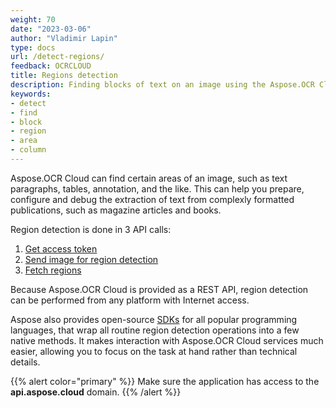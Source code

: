 ```yaml
---
weight: 70
date: "2023-03-06"
author: "Vladimir Lapin"
type: docs
url: /detect-regions/
feedback: OCRCLOUD
title: Regions detection
description: Finding blocks of text on an image using the Aspose.OCR Cloud API.
keywords:
- detect
- find
- block
- region
- area
- column
---
```


Aspose.OCR Cloud can find certain areas of an image, such as text paragraphs, tables, annotation, and the like. This can help you prepare, configure and debug the extraction of text from complexly formatted publications, such as magazine articles and books.

Region detection is done in 3 API calls:

1. [Get access token](/ocr/authorization/)
2. [Send image for region detection](/ocr/send-for-detection/)
3. [Fetch regions](/ocr/fetch-regions/)

Because Aspose.OCR Cloud is provided as a REST API, region detection can be performed from any platform with Internet access.

Aspose also provides open-source [SDKs](/ocr/region-detection-sdk/) for all popular programming languages, that wrap all routine region detection operations into a few native methods. It makes interaction with Aspose.OCR Cloud services much easier, allowing you to focus on the task at hand rather than technical details.

{{% alert color="primary" %}}
Make sure the application has access to the **api.aspose.cloud** domain.
{{% /alert %}}

